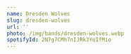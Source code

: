 ```yaml
---
name: Dresden Wolves
slug: dresden-wolves
url: ''
photo: /img/bands/dresden-wolves.webp
spotifyId: 2N7g7CMh7nIJRk3YuIfMio
---
```

